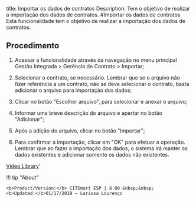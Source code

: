title: Importar os dados de contratos
Description: Tem o objetivo de realizar a importação dos dados de contratos.
#Importar os dados de contratos
Esta funcionalidade tem o objetivo de realizar a importação dos dados de contratos.

Procedimento
------------

1.  Acessar a funcionalidade através da navegação no menu principal Gestão
    Integrada \> Gerência de Contrato \> Importar;

2.  Selecionar o contrato, se necessário. Lembrar que se o arquivo não fizer
    referência a um contrato, não se deve selecionar o contrato, basta adicionar
    o arquivo para importação dos dados;

3.  Clicar no botão "Escolher arquivo", para selecionar e anexar o arquivo;

4.  Informar uma breve descrição do arquivo e apertar no botão "Adicionar";

5.  Após a adição do arquivo, clicar no botão "Importar";

6.  Para confirmar a importação, clicar em "OK" para efetuar a operação. Lembrar
    que ao fazer a importação dos dados, o sistema irá manter os dados
    existentes e adicionar somente os dados não existentes.

<i class='fa fa-youtube-play  fa-2x' style='color:#97ce17;vertical-align: middle;'> </i> [Video Library](https://www.youtube.com/playlist?list=PLB5qK2uzf2RNUc7XoNAAOyo3Ex5fKM2db)'

!!! tip "About"

    <b>Product/Version:</b> CITSmart ESP | 8.00 &nbsp;&nbsp;
    <b>Updated:</b>01/17/2019 – Larissa Lourenço
